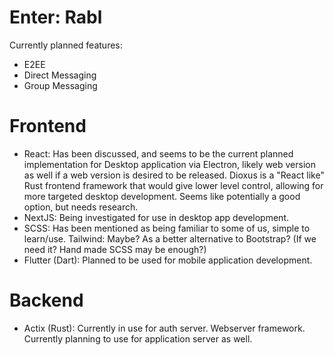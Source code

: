 # Enter: Rabl

Currently planned features:
- E2EE
- Direct Messaging
- Group Messaging

# Frontend
* React: Has been discussed, and seems to be the current planned implementation for Desktop application via Electron, likely web version as well if a web version is desired to be released. Dioxus is a "React like" Rust frontend framework that would give lower level control, allowing for more targeted desktop development. Seems like potentially a good option, but needs research.
* NextJS: Being investigated for use in desktop app development.
* SCSS: Has been mentioned as being familiar to some of us, simple to learn/use.
Tailwind: Maybe? As a better alternative to Bootstrap? (If we need it? Hand made SCSS may be enough?)
* Flutter (Dart): Planned to be used for mobile application development.

# Backend
* Actix (Rust): Currently in use for auth server. Webserver framework. Currently planning to use for application server as well.
